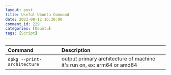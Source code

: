```yaml
---
layout: post
title: Useful Ubuntu Command
date: 2022-08-12 16:30:00
comment_id: 229
categories: [Ubuntu]
tags: [Script]
---
```


|Command| Description|
|:--|:--|
|`dpkg --print-architecture`| output primary architecture of machine it's run on, ex: arm64 or amd64|
